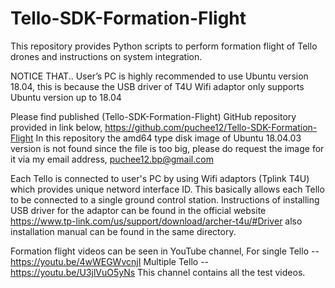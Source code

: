 # Tello-SDK-Formation-Flight
This repository provides Python scripts to perform formation flight of Tello drones and instructions on system integration.

NOTICE THAT..
User’s PC is highly recommended to use Ubuntu version 18.04, this is because the USB driver of T4U Wifi adaptor only supports Ubuntu version up to 18.04

Please find published (Tello-SDK-Formation-Flight) GitHub repository provided in link below,
https://github.com/puchee12/Tello-SDK-Formation-Flight
In this repository the amd64 type disk image of Ubuntu 18.04.03 version is not found since the file is too big, please do request the image for it via my email address, puchee12.bp@gmail.com

Each Tello is connected to user's PC by using Wifi adaptors (Tplink T4U) which provides unique netword interface ID. This basically allows each Tello to be connected to a single ground control station.
Instructions of installing USB driver for the adaptor can be found in the official website https://www.tp-link.com/us/support/download/archer-t4u/#Driver also installation manual can be found in the same directory.

Formation flight videos can be seen in YouTube channel,
For single Tello -- https://youtu.be/4wWEGWvcnjI
Multiple Tello -- https://youtu.be/U3jlVuO5yNs
This channel contains all the test videos.
